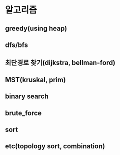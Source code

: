 # 알고리즘

## greedy(using heap)

## dfs/bfs

## 최단경로 찾기(dijkstra, bellman-ford)

## MST(kruskal, prim)

## binary search

## brute_force

## sort

## etc(topology sort, combination)
